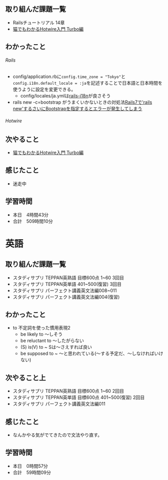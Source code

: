 ## 取り組んだ課題一覧
- Railsチュートリアル 14章
- [猫でもわかるHotwire入門 Turbo編](https://zenn.dev/shita1112/books/cat-hotwire-turbo)
## わかったこと
###### Rails
- config/application.rbに`config.time_zone = "Tokyo"`と`config.i18n.default_locale = :ja`を記述することで日本語と日本時間を使うように設定を変更できる。
    - config/locales/ja.ymlは[rails-i18n](https://github.com/svenfuchs/rails-i18n/blob/master/rails/locale/ja.yml)が良さそう
- rails new -c=bootstrap がうまくいかないときの対処法[Rails7で'rails new'するさいにBootstrapを指定するとエラーが発生してしまう](https://qiita.com/Kazukiya/items/a13c9a29e70bbd6c2937)
###### Hotwire

## 次やること
- [猫でもわかるHotwire入門 Turbo編](https://zenn.dev/shita1112/books/cat-hotwire-turbo)
## 感じたこと
- 迷走中
## 学習時間
- 本日　4時間43分
- 合計　509時間10分


# 英語
## 取り組んだ課題一覧
- スタディサプリ TEPPAN英熟語 目標600点 1~60 3回目
- スタディサプリ TEPPAN英単語 401~500(復習) 3回目
- スタディサプリ パーフェクト講義英文法編008~011
- スタディサプリ パーフェクト講義英文法編004(復習)
## わかったこと
- to 不定詞を使った慣用表現2
    - be likely to ～しそう
    - be reluctant to ～したがらない
    - <All S have to do>(S) is(V) to ~  Sは～さえすれば良い
    - be supposed to ~ ～と思われている(～する予定だ、～しなければいけない)
## 次やること上
- スタディサプリ TEPPAN英熟語 目標600点 1~60 2回目
- スタディサプリ TEPPAN英単語 目標600点 401~500(復習) 2回目
- スタディサプリ パーフェクト講義英文法編011
## 感じたこと
- なんかやる気がでてきたので文法やり直す。
## 学習時間
- 本日　0時間57分
- 合計　59時間09分